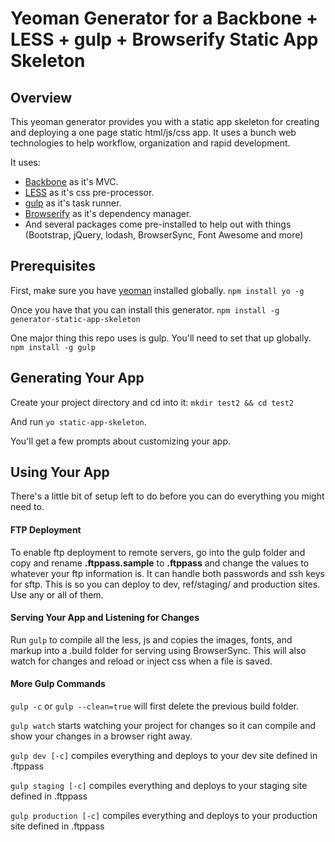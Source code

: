 # Yeoman Generator for a Backbone + LESS + gulp + Browserify Static App Skeleton

## Overview
This yeoman generator provides you with a static app skeleton for creating and deploying a one page static html/js/css app.  It uses a bunch web technologies to help workflow, organization and rapid development.

It uses:
* [Backbone](http://backbonejs.org/) as it's MVC.
* [LESS](http://lesscss.org/) as it's css pre-processor.
* [gulp](http://gulpjs.com/) as it's task runner.
* [Browserify](http://browserify.org/) as it's dependency manager.
* And several packages come pre-installed to help out with things (Bootstrap, jQuery, lodash, BrowserSync, Font Awesome and more)

## Prerequisites
First, make sure you have [yeoman](http://yeoman.io/) installed globally. `npm install yo -g`

Once you have that you can install this generator. `npm install -g generator-static-app-skeleton`

One major thing this repo uses is gulp. You'll need to set that up globally. `npm install -g gulp`

## Generating Your App
Create your project directory and cd into it: `mkdir test2 && cd test2`

And run `yo static-app-skeleton`. 

You'll get a few prompts about customizing your app.

## Using Your App
There's a little bit of setup left to do before you can do everything you might need to.

#### FTP Deployment

To enable ftp deployment to remote servers, go into the gulp folder and copy and rename **.ftppass.sample** to **.ftppass** and change the values to whatever your ftp information is.  It can handle both passwords and ssh keys for sftp.  This is so you can deploy to dev, ref/staging/ and production sites.  Use any or all of them.

#### Serving Your App and Listening for Changes

Run `gulp` to compile all the less, js and copies the images, fonts, and markup into a .build folder for serving using BrowserSync.  This will also watch for changes and reload or inject css when a file is saved.

#### More Gulp Commands

`gulp -c` or `gulp --clean=true` will first delete the previous build folder.

`gulp watch` starts watching your project for changes so it can compile and show your changes in a browser right away.

`gulp dev [-c]` compiles everything and deploys to your dev site defined in .ftppass

`gulp staging [-c]` compiles everything and deploys to your staging site defined in .ftppass

`gulp production [-c]`  compiles everything and deploys to your production site defined in .ftppass
